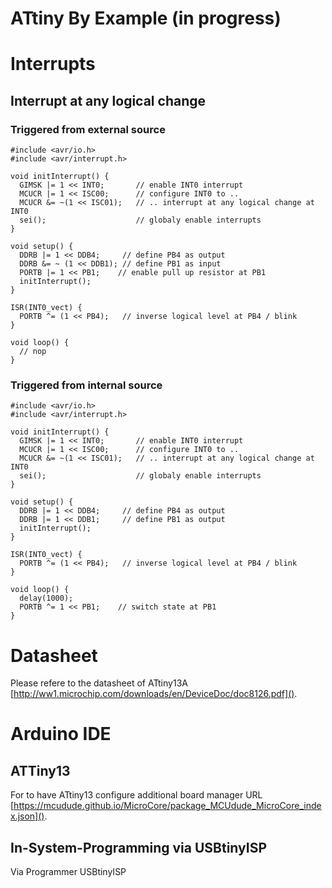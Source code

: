 # ATtiny By Example (in progress)

# Interrupts
## Interrupt at any logical change
### Triggered from external source
```
#include <avr/io.h>
#include <avr/interrupt.h>

void initInterrupt() {
  GIMSK |= 1 << INT0;       // enable INT0 interrupt
  MCUCR |= 1 << ISC00;      // configure INT0 to ..
  MCUCR &= ~(1 << ISC01);   // .. interrupt at any logical change at INT0
  sei();                    // globaly enable interrupts
}

void setup() {
  DDRB |= 1 << DDB4;     // define PB4 as output
  DDRB &= ~ (1 << DDB1); // define PB1 as input
  PORTB |= 1 << PB1;    // enable pull up resistor at PB1
  initInterrupt();
}

ISR(INT0_vect) {
  PORTB ^= (1 << PB4);   // inverse logical level at PB4 / blink
}

void loop() {
  // nop
}
```

### Triggered from internal source
```
#include <avr/io.h>
#include <avr/interrupt.h>

void initInterrupt() {
  GIMSK |= 1 << INT0;       // enable INT0 interrupt
  MCUCR |= 1 << ISC00;      // configure INT0 to ..
  MCUCR &= ~(1 << ISC01);   // .. interrupt at any logical change at INT0
  sei();                    // globaly enable interrupts
}

void setup() {
  DDRB |= 1 << DDB4;     // define PB4 as output
  DDRB |= 1 << DDB1;     // define PB1 as output
  initInterrupt();
}

ISR(INT0_vect) {
  PORTB ^= (1 << PB4);   // inverse logical level at PB4 / blink
}

void loop() {
  delay(1000); 
  PORTB ^= 1 << PB1;    // switch state at PB1
}
```

# Datasheet
Please refere to the datasheet of ATtiny13A [http://ww1.microchip.com/downloads/en/DeviceDoc/doc8126.pdf]().

# Arduino IDE

## ATTiny13
For to have ATtiny13 configure additional board manager URL [https://mcudude.github.io/MicroCore/package_MCUdude_MicroCore_index.json]().

## In-System-Programming via USBtinyISP
Via Programmer USBtinyISP
